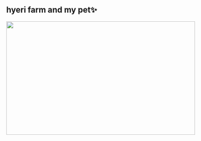 ## hyeri farm and my pet✨


<a href="https://github.com/devxb/gitanimals">
<img
  src="https://render.gitanimals.org/farms/"
  width="500"
  height="300"
/>
</a>
  

<!--
 is a ✨ _special_ ✨ repository because its `README.md` (this file) appears on your GitHub profile.

Here are some ideas to get you started:

- 🔭 I’m currently working on ...
- 🌱 I’m currently learning ...
- 👯 I’m looking to collaborate on ...
- 🤔 I’m looking for help with ...
- 💬 Ask me about ...
- 📫 How to reach me: ...
- 😄 Pronouns: ...
- ⚡ Fun fact: ...
-->
